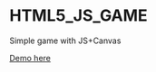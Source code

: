 # HTML5_JS_GAME

Simple game with JS+Canvas

[Demo here](http://codepen.io/leoneloliver/full/PWVoOL/) 


